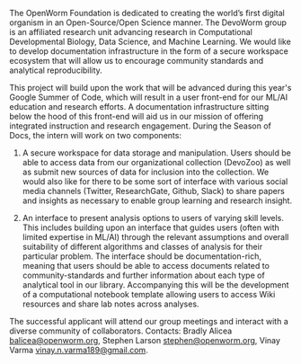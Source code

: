 The OpenWorm Foundation is dedicated to creating the world’s first digital organism in an Open-Source/Open Science manner. The DevoWorm group is an affiliated research unit advancing research in Computational Developmental Biology, Data Science, and Machine Learning. We would like to develop documentation infrastructure in the form of a secure workspace ecosystem that will allow us to encourage community standards and analytical reproducibility. 

This project will build upon the work that will be advanced during this year's Google Summer of Code, which will result in a user front-end for our ML/AI education and research efforts. A documentation infrastructure sitting below the hood of this front-end will aid us in our mission of offering integrated instruction and research engagement. During the Season of Docs, the intern will work on two components:

1) A secure workspace for data storage and manipulation. Users should be able to access data from our organizational collection (DevoZoo) as well as submit new sources of data for inclusion into the collection. We would also like for there to be some sort of interface with various social media channels (Twitter, ResearchGate, Github, Slack) to share papers and insights as necessary to enable group learning and research insight.

2) An interface to present analysis options to users of varying skill levels. This includes building upon an interface that guides users (often with limited expertise in ML/AI) through the relevant assumptions and overall suitability of different algorithms and classes of analysis for their particular problem. The interface should be documentation-rich, meaning that users should be able to access documents related to community-standards and further information about each type of analytical tool in our library. Accompanying this will be the development of a computational notebook template allowing users to access Wiki resources and share lab notes across analyses. 

The successful applicant will attend our group meetings and interact with a diverse community of collaborators. Contacts: Bradly Alicea [balicea@openworm.org](mailto:balicea@openworm.org), Stephen Larson [stephen@openworm.org](mailto:stephen@openworm.org), Vinay Varma [vinay.n.varma189@gmail.com](mailto:vinay.n.varma189@gmail.com).
